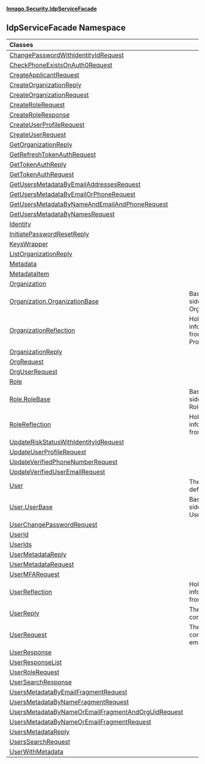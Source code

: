 #### [Innago\.Security\.IdpServiceFacade](../index.md 'index')

## IdpServiceFacade Namespace

| Classes | |
| :--- | :--- |
| [ChangePasswordWithIdentityIdRequest](ChangePasswordWithIdentityIdRequest/index.md 'IdpServiceFacade\.ChangePasswordWithIdentityIdRequest') | |
| [CheckPhoneExistsOnAuth0Request](CheckPhoneExistsOnAuth0Request/index.md 'IdpServiceFacade\.CheckPhoneExistsOnAuth0Request') | |
| [CreateApplicantRequest](CreateApplicantRequest/index.md 'IdpServiceFacade\.CreateApplicantRequest') | |
| [CreateOrganizationReply](CreateOrganizationReply/index.md 'IdpServiceFacade\.CreateOrganizationReply') | |
| [CreateOrganizationRequest](CreateOrganizationRequest/index.md 'IdpServiceFacade\.CreateOrganizationRequest') | |
| [CreateRoleRequest](CreateRoleRequest/index.md 'IdpServiceFacade\.CreateRoleRequest') | |
| [CreateRoleResponse](CreateRoleResponse/index.md 'IdpServiceFacade\.CreateRoleResponse') | |
| [CreateUserProfileRequest](CreateUserProfileRequest/index.md 'IdpServiceFacade\.CreateUserProfileRequest') | |
| [CreateUserRequest](CreateUserRequest/index.md 'IdpServiceFacade\.CreateUserRequest') | |
| [GetOrganizationReply](GetOrganizationReply/index.md 'IdpServiceFacade\.GetOrganizationReply') | |
| [GetRefreshTokenAuthRequest](GetRefreshTokenAuthRequest/index.md 'IdpServiceFacade\.GetRefreshTokenAuthRequest') | |
| [GetTokenAuthReply](GetTokenAuthReply/index.md 'IdpServiceFacade\.GetTokenAuthReply') | |
| [GetTokenAuthRequest](GetTokenAuthRequest/index.md 'IdpServiceFacade\.GetTokenAuthRequest') | |
| [GetUsersMetadataByEmailAddressesRequest](GetUsersMetadataByEmailAddressesRequest/index.md 'IdpServiceFacade\.GetUsersMetadataByEmailAddressesRequest') | |
| [GetUsersMetadataByEmailOrPhoneRequest](GetUsersMetadataByEmailOrPhoneRequest/index.md 'IdpServiceFacade\.GetUsersMetadataByEmailOrPhoneRequest') | |
| [GetUsersMetadataByNameAndEmailAndPhoneRequest](GetUsersMetadataByNameAndEmailAndPhoneRequest/index.md 'IdpServiceFacade\.GetUsersMetadataByNameAndEmailAndPhoneRequest') | |
| [GetUsersMetadataByNamesRequest](GetUsersMetadataByNamesRequest/index.md 'IdpServiceFacade\.GetUsersMetadataByNamesRequest') | |
| [Identity](Identity/index.md 'IdpServiceFacade\.Identity') | |
| [InitiatePasswordResetReply](InitiatePasswordResetReply/index.md 'IdpServiceFacade\.InitiatePasswordResetReply') | |
| [KeysWrapper](KeysWrapper/index.md 'IdpServiceFacade\.KeysWrapper') | |
| [ListOrganizationReply](ListOrganizationReply/index.md 'IdpServiceFacade\.ListOrganizationReply') | |
| [Metadata](Metadata/index.md 'IdpServiceFacade\.Metadata') | |
| [MetadataItem](MetadataItem/index.md 'IdpServiceFacade\.MetadataItem') | |
| [Organization](Organization/index.md 'IdpServiceFacade\.Organization') | |
| [Organization\.OrganizationBase](Organization/OrganizationBase/index.md 'IdpServiceFacade\.Organization\.OrganizationBase') | Base class for server\-side implementations of Organization |
| [OrganizationReflection](OrganizationReflection/index.md 'IdpServiceFacade\.OrganizationReflection') | Holder for reflection information generated from Protos/organization\.proto |
| [OrganizationReply](OrganizationReply/index.md 'IdpServiceFacade\.OrganizationReply') | |
| [OrgRequest](OrgRequest/index.md 'IdpServiceFacade\.OrgRequest') | |
| [OrgUserRequest](OrgUserRequest/index.md 'IdpServiceFacade\.OrgUserRequest') | |
| [Role](Role/index.md 'IdpServiceFacade\.Role') | |
| [Role\.RoleBase](Role/RoleBase/index.md 'IdpServiceFacade\.Role\.RoleBase') | Base class for server\-side implementations of Role |
| [RoleReflection](RoleReflection/index.md 'IdpServiceFacade\.RoleReflection') | Holder for reflection information generated from Protos/role\.proto |
| [UpdateRiskStatusWithIdentityIdRequest](UpdateRiskStatusWithIdentityIdRequest/index.md 'IdpServiceFacade\.UpdateRiskStatusWithIdentityIdRequest') | |
| [UpdateUserProfileRequest](UpdateUserProfileRequest/index.md 'IdpServiceFacade\.UpdateUserProfileRequest') | |
| [UpdateVerifiedPhoneNumberRequest](UpdateVerifiedPhoneNumberRequest/index.md 'IdpServiceFacade\.UpdateVerifiedPhoneNumberRequest') | |
| [UpdateVerifiedUserEmailRequest](UpdateVerifiedUserEmailRequest/index.md 'IdpServiceFacade\.UpdateVerifiedUserEmailRequest') | |
| [User](User/index.md 'IdpServiceFacade\.User') | The user service definition\. |
| [User\.UserBase](User/UserBase/index.md 'IdpServiceFacade\.User\.UserBase') | Base class for server\-side implementations of User |
| [UserChangePasswordRequest](UserChangePasswordRequest/index.md 'IdpServiceFacade\.UserChangePasswordRequest') | |
| [UserId](UserId/index.md 'IdpServiceFacade\.UserId') | |
| [UserIds](UserIds/index.md 'IdpServiceFacade\.UserIds') | |
| [UserMetadataReply](UserMetadataReply/index.md 'IdpServiceFacade\.UserMetadataReply') | |
| [UserMetadataRequest](UserMetadataRequest/index.md 'IdpServiceFacade\.UserMetadataRequest') | |
| [UserMFARequest](UserMFARequest/index.md 'IdpServiceFacade\.UserMFARequest') | |
| [UserReflection](UserReflection/index.md 'IdpServiceFacade\.UserReflection') | Holder for reflection information generated from Protos/user\.proto |
| [UserReply](UserReply/index.md 'IdpServiceFacade\.UserReply') | The response message containing the outcome\. |
| [UserRequest](UserRequest/index.md 'IdpServiceFacade\.UserRequest') | The request message containing the user's email\. |
| [UserResponse](UserResponse/index.md 'IdpServiceFacade\.UserResponse') | |
| [UserResponseList](UserResponseList/index.md 'IdpServiceFacade\.UserResponseList') | |
| [UserRoleRequest](UserRoleRequest/index.md 'IdpServiceFacade\.UserRoleRequest') | |
| [UserSearchResponse](UserSearchResponse/index.md 'IdpServiceFacade\.UserSearchResponse') | |
| [UsersMetadataByEmailFragmentRequest](UsersMetadataByEmailFragmentRequest/index.md 'IdpServiceFacade\.UsersMetadataByEmailFragmentRequest') | |
| [UsersMetadataByNameFragmentRequest](UsersMetadataByNameFragmentRequest/index.md 'IdpServiceFacade\.UsersMetadataByNameFragmentRequest') | |
| [UsersMetadataByNameOrEmailFragmentAndOrgUidRequest](UsersMetadataByNameOrEmailFragmentAndOrgUidRequest/index.md 'IdpServiceFacade\.UsersMetadataByNameOrEmailFragmentAndOrgUidRequest') | |
| [UsersMetadataByNameOrEmailFragmentRequest](UsersMetadataByNameOrEmailFragmentRequest/index.md 'IdpServiceFacade\.UsersMetadataByNameOrEmailFragmentRequest') | |
| [UsersMetadataReply](UsersMetadataReply/index.md 'IdpServiceFacade\.UsersMetadataReply') | |
| [UsersSearchRequest](UsersSearchRequest/index.md 'IdpServiceFacade\.UsersSearchRequest') | |
| [UserWithMetadata](UserWithMetadata/index.md 'IdpServiceFacade\.UserWithMetadata') | |
